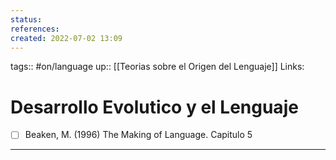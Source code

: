```yaml
---
status:
references:
created: 2022-07-02 13:09
---
```

tags:: #on/language 
up:: [[Teorias sobre el Origen del Lenguaje]]
Links: 
# Desarrollo Evolutico y el Lenguaje
- [ ] Beaken, M. (1996) The Making of Language. Capitulo 5
___
